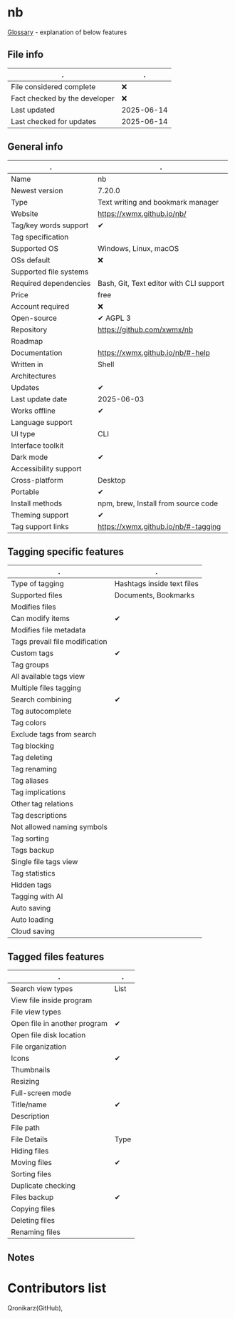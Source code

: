 # nb
[Glossary](glossary.md) - explanation of below features

## File info
. | . |
---|---
File considered complete | ❌
Fact checked by the developer | ❌
Last updated | 2025-06-14
Last checked for updates | 2025-06-14

## General info
. | . |
---|---
Name | nb
Newest version | 7.20.0
Type | Text writing and bookmark manager
Website | https://xwmx.github.io/nb/
Tag/key words support | ✔
Tag specification | 
Supported OS | Windows, Linux, macOS
OSs default | ❌
Supported file systems | 
Required dependencies | Bash, Git, Text editor with CLI support
Price | free
Account required | ❌
Open-source | ✔ AGPL 3
Repository | https://github.com/xwmx/nb
Roadmap | 
Documentation | https://xwmx.github.io/nb/#-help
Written in | Shell
Architectures | 
Updates | ✔
Last update date | 2025-06-03
Works offline | ✔
Language support | 
UI type | CLI
Interface toolkit | 
Dark mode | ✔
Accessibility support | 
Cross-platform | Desktop
Portable | ✔
Install methods | npm, brew, Install from source code
Theming support | ✔
Tag support links | https://xwmx.github.io/nb/#-tagging

## Tagging specific features
. | . |
---|---
Type of tagging | Hashtags inside text files
Supported files | Documents, Bookmarks
Modifies files | 
Can modify items | ✔
Modifies file metadata | 
Tags prevail file modification | 
Custom tags | ✔
Tag groups | 
All available tags view | 
Multiple files tagging | 
Search combining | ✔
Tag autocomplete | 
Tag colors | 
Exclude tags from search | 
Tag blocking | 
Tag deleting | 
Tag renaming | 
Tag aliases | 
Tag implications | 
Other tag relations | 
Tag descriptions | 
Not allowed naming symbols | 
Tag sorting | 
Tags backup | 
Single file tags view | 
Tag statistics | 
Hidden tags | 
Tagging with AI | 
Auto saving | 
Auto loading | 
Cloud saving | 

## Tagged files features
. | . |
---|---
Search view types | List
View file inside program | 
File view types | 
Open file in another program | ✔
Open file disk location | 
File organization | 
Icons | ✔
Thumbnails | 
Resizing | 
Full-screen mode | 
Title/name | ✔
Description | 
File path | 
File Details | Type
Hiding files | 
Moving files | ✔
Sorting files | 
Duplicate checking | 
Files backup | ✔
Copying files | 
Deleting files | 
Renaming files | 

## Notes


# Contributors list
Qronikarz(GitHub), 
